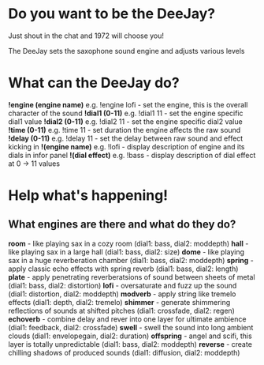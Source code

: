# Do you want to be the DeeJay?
Just shout in the chat and 1972 will choose you!

The DeeJay sets the saxophone sound engine and adjusts various levels

# What can the DeeJay do?
**!engine (engine name)** e.g. !engine lofi - set the engine, this is the overall character of the sound
**!dial1 (0-11)** e.g. !dial1 11 - set the engine specific dial1 value
**!dial2 (0-11)** e.g. !dial2 11 - set the engine specific dial2 value
**!time (0-11)** e.g. !time 11 - set duration the engine affects the raw sound
**!delay (0-11)** e.g. !delay 11 - set the delay between raw sound and effect kicking in
**!(engine name)** e.g. !lofi - display description of engine and its dials in infor panel
**!(dial effect)** e.g. !bass - display description of dial effect at 0 -> 11 values

# Help what's happening!
## What engines are there and what do they do?
**room** - like playing sax in a cozy room (dial1: bass, dial2: moddepth)
**hall** - like playing sax in a large hall (dial1: bass, dial2: size)
**dome** - like playing sax in a huge reverberation chamber (dial1: bass, dial2: moddepth)
**spring** - apply classic echo effects with spring reverb (dial1: bass, dial2: length)
**plate** - apply penetrating reverberatsions of sound between sheets of metal (dial1: bass, dial2: distortion)
**lofi** - oversaturate and fuzz up the sound (dial1: distortion, dial2: moddepth)
**modverb** - apply string like tremelo effects (dial1: depth, dial2: tremelo)
**shimmer** - generate shimmering reflections of sounds at shifted pitches (dial1: crossfade, dial2: regen)
**echoverb** - combine delay and rever into one layer for ultimate ambience (dial1: feedback, dial2: crossfade)
**swell** - swell the sound into long ambient clouds (dial1: envelopegain, dial2: duration)
**offspring** - angel and scifi, this layer is totally unpredictable (dial1: bass, dial2: moddepth)
**reverse** - create chilling shadows of produced sounds (dial1: diffusion, dial2: moddepth)